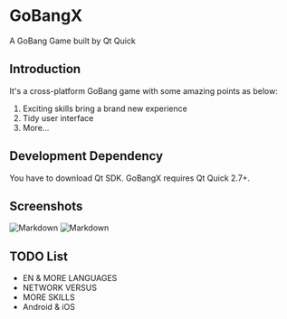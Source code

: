 # GoBangX
A GoBang Game built by Qt Quick

## Introduction
It's a cross-platform GoBang game with some amazing points as below:
1. Exciting skills bring a brand new experience
2. Tidy user interface
3. More...

## Development Dependency
You have to download Qt SDK. GoBangX requires Qt Quick 2.7+.

## Screenshots
![Markdown](http://i4.piimg.com/1949/b7ee5de094d52ae8.png)
![Markdown](http://i4.piimg.com/1949/ce8a6c6329cf9a7d.png)

## TODO List
* EN & MORE LANGUAGES
* NETWORK VERSUS
* MORE SKILLS
* Android & iOS
